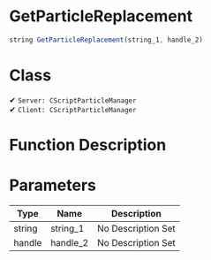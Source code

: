 # GetParticleReplacement
```js
string GetParticleReplacement(string_1, handle_2)
```
# Class
✔ `Server: CScriptParticleManager`  
✔ `Client: CScriptParticleManager`  

# Function Description

# Parameters
Type|Name|Description
--|--|--
string|string_1|No Description Set
handle|handle_2|No Description Set
